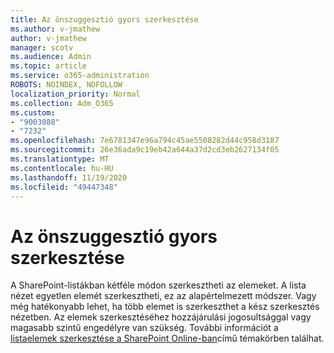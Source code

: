 ```yaml
---
title: Az önszuggesztió gyors szerkesztése
ms.author: v-jmathew
author: v-jmathew
manager: scotv
ms.audience: Admin
ms.topic: article
ms.service: o365-administration
ROBOTS: NOINDEX, NOFOLLOW
localization_priority: Normal
ms.collection: Adm_O365
ms.custom:
- "9003088"
- "7232"
ms.openlocfilehash: 7e6781347e96a794c45ae5508282d44c958d3187
ms.sourcegitcommit: 26e36ada9c19eb42a644a37d2cd3eb2627134f05
ms.translationtype: MT
ms.contentlocale: hu-HU
ms.lasthandoff: 11/19/2020
ms.locfileid: "49447348"
---
```

# <a name="quick-edit-autosuggest"></a>Az önszuggesztió gyors szerkesztése

A SharePoint-listákban kétféle módon szerkesztheti az elemeket. A lista nézet egyetlen elemét szerkesztheti, ez az alapértelmezett módszer. Vagy még hatékonyabb lehet, ha több elemet is szerkeszthet a kész szerkesztés nézetben. Az elemek szerkesztéséhez hozzájárulási jogosultsággal vagy magasabb szintű engedélyre van szükség. További információt a [listaelemek szerkesztése a SharePoint Online-ban](https://support.microsoft.com/office/dac1a1c3-a80b-4082-ba57-715cf613d0f7)című témakörben találhat.
